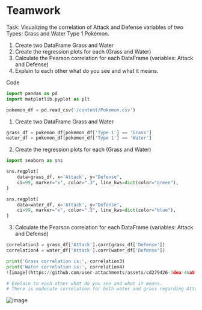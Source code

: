 # Teamwork
Task: Visualizing the correlation of Attack and Defense variables of two Types: Grass and Water Type 1 Pokémon.
1. Create two DataFrame Grass and Water
2. Create the regression plots for each (Grass and Water)
3. Calculate the Pearson correlation for each DataFrame (variables: Attack and Defense)
4. Explain to each other what do you see and what it means.

Code
```python
import pandas as pd
import matplotlib.pyplot as plt

pokemon_df = pd.read_csv('/content/Pokemon.csv')
```
1. Create two DataFrame Grass and Water
```python
grass_df = pokemon_df[pokemon_df['Type 1'] == 'Grass']
water_df = pokemon_df[pokemon_df['Type 1'] == 'Water']
```
2. Create the regression plots for each (Grass and Water)
```python
import seaborn as sns

sns.regplot(
    data=grass_df, x='Attack', y="Defense",
    ci=99, marker="x", color=".3", line_kws=dict(color="green"),
)

sns.regplot(
    data=water_df, x='Attack', y="Defense",
    ci=99, marker="x", color=".3", line_kws=dict(color="blue"),
)
```
3. Calculate the Pearson correlation for each DataFrame (variables: Attack and Defense)
```python
correlation3 = grass_df['Attack'].corr(grass_df['Defense'])
correlation4 = water_df['Attack'].corr(water_df['Defense'])

print('Grass correlation is:', correlation3)
print('Water correlation is:', correlation4)
![image](https://github.com/user-attachments/assets/cd279426-3dea-46a5-913b-c48414b05cea)
```

```python
# Explain to each other what do you see and what it means.
# There is moderate correlation for both water and grass regarding Attack and Defernce. 
```

![image](https://github.com/user-attachments/assets/cd279426-3dea-46a5-913b-c48414b05cea)
